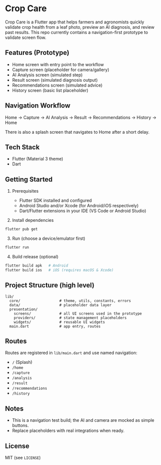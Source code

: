 # Crop Care

Crop Care is a Flutter app that helps farmers and agronomists quickly validate crop health from a leaf photo, preview an AI diagnosis, and review past results. This repo currently contains a navigation-first prototype to validate screen flow.

## Features (Prototype)
- Home screen with entry point to the workflow
- Capture screen (placeholder for camera/gallery)
- AI Analysis screen (simulated step)
- Result screen (simulated diagnosis output)
- Recommendations screen (simulated advice)
- History screen (basic list placeholder)

## Navigation Workflow
Home → Capture → AI Analysis → Result → Recommendations → History → Home

There is also a splash screen that navigates to Home after a short delay.

## Tech Stack
- Flutter (Material 3 theme)
- Dart

## Getting Started
1) Prerequisites
   - Flutter SDK installed and configured
   - Android Studio and/or Xcode (for Android/iOS respectively)
   - Dart/Flutter extensions in your IDE (VS Code or Android Studio)

2) Install dependencies
```bash
flutter pub get
```

3) Run (choose a device/emulator first)
```bash
flutter run
```

4) Build release (optional)
```bash
flutter build apk   # Android
flutter build ios   # iOS (requires macOS & Xcode)
```

## Project Structure (high level)
```
lib/
  core/                  # theme, utils, constants, errors
  data/                  # placeholder data layer
  presentation/
    screens/             # all UI screens used in the prototype
    providers/           # state management placeholders
    widgets/             # reusable UI widgets
  main.dart              # app entry, routes
```

## Routes
Routes are registered in `lib/main.dart` and use named navigation:
- `/` (Splash)
- `/home`
- `/capture`
- `/analysis`
- `/result`
- `/recommendations`
- `/history`

## Notes
- This is a navigation test build; the AI and camera are mocked as simple buttons.
- Replace placeholders with real integrations when ready.

## License
MIT (see `LICENSE`)
